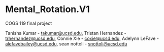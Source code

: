 # Mental_Rotation.V1
COGS 119 final project

Tanisha Kumar - takumar@ucsd.edu,
Tristan Hernandez - trhernandez@ucsd.edu,
Connie Xie - coxie@ucsd.edu,
Adelynn LeFave - alefavebailey@ucsd.edu,
sean nottoli - snottoli@ucsd.edu
